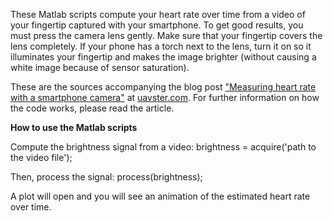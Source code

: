 These Matlab scripts compute your heart rate over time from a video of your fingertip captured with your smartphone. To get good results, you must press the camera lens gently. Make sure that your fingertip covers the lens completely. If your phone has a torch next to the lens, turn it on so it illuminates your fingertip and makes the image brighter (without causing a white image because of sensor saturation).

These are the sources accompanying the blog post ["Measuring heart rate with a smartphone camera"](http://www.ignaciomellado.es/blog/Measuring-heart-rate-with-a-smartphone-camera) at [uavster.com](http://uavster.com). For further information on how the code works, please read the article.

**How to use the Matlab scripts**

Compute the brightness signal from a video:
brightness = acquire('path to the video file');

Then, process the signal:
process(brightness);

A plot will open and you will see an animation of the estimated heart rate over time.
